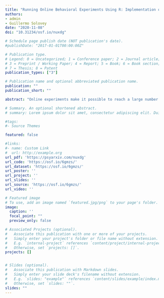 ```yaml
---
title: "Running Online Behavioral Experiments Using R: Implementation of a Response-Time Decision Making Task as an R-Shiny App (preprint)"
authors:
- admin
- Guillermo Solovey
date: "2020-11-08"
doi: "10.31234/osf.io/nuxdg"

# Schedule page publish date (NOT publication's date).
#publishDate: "2017-01-01T00:00:00Z"

# Publication type.
# Legend: 0 = Uncategorized; 1 = Conference paper; 2 = Journal article;
# 3 = Preprint / Working Paper; 4 = Report; 5 = Book; 6 = Book section;
# 7 = Thesis; 8 = Patent
publication_types: ["3"]

# Publication name and optional abbreviated publication name.
publication: ""
publication_short: ""

abstract: "Online experiments make it possible to reach a large number of participants in a short time at a relatively low cost. However, uncontrolled conditions in online experiments can be problematic, particularly when it is paramount to measure participant’s response-time (RT) with millisecond-level precision. To evaluate the reliability of RT data collected online, we implemented a rapid two-digit number comparison task in a mobile-friendly open-source application using R-Shiny. In the task, subjects were briefly presented with a two-digit target number and had to decide if it was larger or smaller than a standard fixed number (65). A total of N=169 participants (109 with a mobile device, 60 on a desktop computer) completed 116 trials over a ~7-minute session. Using generalized linear mixed models estimated with Bayesian inference methods, we reproduced a classical numerical distance effect: RT decreases with the logarithm of the absolute difference between the target and the standard. Our results support the use of R-Shiny for RT-data collection. Furthermore, we report systematic delays in RTs induced by different OS, web-browsers, and devices, highlighting the relevance of this information to dissect the technological component from the psychological component of RTs. Our work provides the reader an example of a seamless and robust implementation of an RT decision making task running online over desktop and mobile devices. It further paves the ground for the design of simple cognitive tasks using only R, a widely popular programming framework among cognitive scientists."

# Summary. An optional shortened abstract.
# summary: Lorem ipsum dolor sit amet, consectetur adipiscing elit. Duis posuere tellus ac convallis placerat. Proin tincidunt magna sed ex sollicitudin condimentum.

#tags:
#- Source Themes

featured: false

#links:
#- name: Custom Link
#  url: http://example.org
url_pdf: 'https://psyarxiv.com/nuxdg'
url_code: 'https://osf.io/6gmzs/'
url_dataset: 'https://osf.io/6gmzs/'
url_poster: ''
url_project: ''
url_slides: ''
url_source: 'https://osf.io/6gmzs/'
url_video: ''

# Featured image
# To use, add an image named `featured.jpg/png` to your page's folder. 
image:
  caption: ''
  focal_point: ""
  preview_only: false

# Associated Projects (optional).
#   Associate this publication with one or more of your projects.
#   Simply enter your project's folder or file name without extension.
#   E.g. `internal-project` references `content/project/internal-project/index.md`.
#   Otherwise, set `projects: []`.
projects: []


# Slides (optional).
#   Associate this publication with Markdown slides.
#   Simply enter your slide deck's filename without extension.
#   E.g. `slides: "example"` references `content/slides/example/index.md`.
#   Otherwise, set `slides: ""`.
slides: ""
---
```

